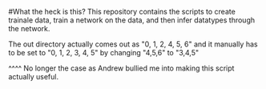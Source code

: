 
#What the heck is this?
This repository contains the scripts to create trainale data, train a network on the data, and then infer datatypes through the network.

The out directory actually comes out as "0, 1, 2, 4, 5, 6" and it manually has to be set to "0, 1, 2, 3, 4, 5" by changing "4,5,6" to "3,4,5"


^^^^ No longer the case as Andrew bullied me into making this script actually useful.
